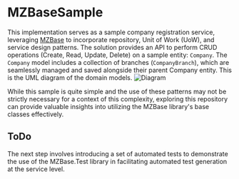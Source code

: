 # MZBaseSample
This implementation serves as a sample company registration service, leveraging [MZBase](https://github.com/mzand111/MZBase) to incorporate repository, Unit of Work (UoW), and service design patterns. The solution provides an API to perform CRUD operations (Create, Read, Update, Delete) on a sample entity: `Company`. The `Company` model includes a collection of branches (`CompanyBranch`), which are seamlessly managed and saved alongside their parent Company entity.
This is the UML diagram of the domain models.
![Diagram](https://github.com/user-attachments/assets/062f2489-f63f-42e6-b060-f3129f0e34ab)

While this sample is quite simple and the use of these patterns may not be strictly necessary for a context of this complexity, exploring this repository can provide valuable insights into utilizing the MZBase library's base classes effectively.

## ToDo
The next step involves introducing a set of automated tests to demonstrate the use of the MZBase.Test library in facilitating automated test generation at the service level.
